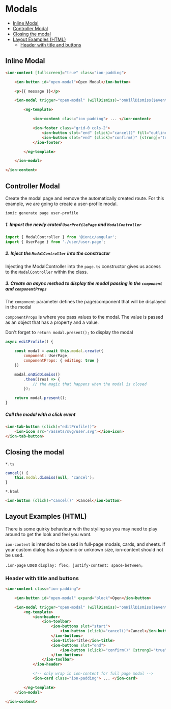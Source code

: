 # Modals

<!-- TOC -->

- [Inline Modal](#inline-modal)
- [Controller Modal](#controller-modal)
- [Closing the modal](#closing-the-modal)
- [Layout Examples (HTML)](#layout-examples-html)
    - [Header with title and buttons](#header-with-title-and-buttons)

<!-- /TOC -->

<a id="markdown-inline-modal" name="inline-modal"></a>

## Inline Modal

```html
<ion-content [fullscreen]="true" class="ion-padding">

    <ion-button id="open-modal">Open Modal</ion-button>

    <p>{{ message }}</p>

    <ion-modal trigger="open-modal" (willDismiss)="onWillDismiss($event)">

        <ng-template>

            <ion-content class="ion-padding"> ... </ion-content>

            <ion-footer class="grid-0 cols-2">
                <ion-button slot="end" (click)="cancel()" fill="outline">Cancel</ion-button>
                <ion-button slot="end" (click)="confirm()" [strong]="true">Confirm</ion-button>
            </ion-footer>

        </ng-template>

    </ion-modal>

</ion-content>
```

<a id="markdown-controller-modal" name="controller-modal"></a>

## Controller Modal

Create the modal page and remove the automatically created route. For this example, we are going
to create a user-profile modal.

```bash
ionic generate page user-profile
```

<a id="markdown-1-import-the-newly-crated-userprofilepage-and-modalcontroller" name="1-import-the-newly-crated-userprofilepage-and-modalcontroller"></a>

##### 1. Import the newly crated `UserProfilePage` and `ModalController`

```js
import { ModalController } from '@ionic/angular';
import { UserPage } from './user/user.page';
```

<a id="markdown-2-inject-the-modalcontroller-into-the-constructor" name="2-inject-the-modalcontroller-into-the-constructor"></a>

##### 2. Inject the `ModalController` into the constructor

Injecting the ModalController into the `page.ts` constructor gives us access to the
`ModalController` within the class.

<a id="markdown-3-create-an-async-method-to-display-the-modal-passing-in-the-component-and-componentprops" name="3-create-an-async-method-to-display-the-modal-passing-in-the-component-and-componentprops"></a>

##### 3. Create an async method to display the modal passing in the `component` and `componentProps`

The `component` parameter defines the page/component that will be displayed in the modal

`componentProps` is where you pass values to the modal. The value is passed as an object that has
a property and a value.

Don't forget to `return modal.present();` to display the modal

```js
async editProfile() {

    const modal = await this.modal.create({
        component: UserPage,
        componentProps: { editing: true }
    })

    modal.onDidDismiss()
        .then((res) => {
            // the magic that happens when the modal is closed
        });

    return modal.present();
}
```


<a id="markdown-call-the-modal-with-a-click-event" name="call-the-modal-with-a-click-event"></a>

##### Call the modal with a click event

```html
<ion-tab-button (click)="editProfile()">
    <ion-icon src="/assets/svg/user.svg"></ion-icon>
</ion-tab-button>
```


<a id="markdown-closing-the-modal" name="closing-the-modal"></a>

## Closing the modal

`*.ts`

```js
cancel() {
    this.modal.dismiss(null, 'cancel');
}
```

`*.html`

```html
<ion-button (click)="cancel()" >Cancel</ion-button>
```


<a id="markdown-layout-examples-html" name="layout-examples-html"></a>

## Layout Examples (HTML)

There is some quirky behaviour with the styling so you may need to play around to get the look and
feel you want.

`ion-content` is intended to be used in full-page modals, cards, and sheets. If your custom dialog
has a dynamic or unknown size, ion-content should not be used.

`.ion-page` uses `display: flex; justify-content: space-between;`

<a id="markdown-header-with-title-and-buttons" name="header-with-title-and-buttons"></a>

### Header with title and buttons

```html
<ion-content class="ion-padding">

    <ion-button id="open-modal" expand="block">Open</ion-button>

    <ion-modal trigger="open-modal" (willDismiss)="onWillDismiss($event)">
        <ng-template>
            <ion-header>
                <ion-toolbar>
                    <ion-buttons slot="start">
                        <ion-button (click)="cancel()">Cancel</ion-button>
                    </ion-buttons>
                    <ion-title>Title</ion-title>
                    <ion-buttons slot="end">
                        <ion-button (click)="confirm()" [strong]="true">Confirm</ion-button>
                    </ion-buttons>
                </ion-toolbar>
            </ion-header>

            <!-- only wrap in ion-content for full page modal -->
            <ion-card class="ion-padding"> ... </ion-card>

        </ng-template>
    </ion-modal>

</ion-content>
```
